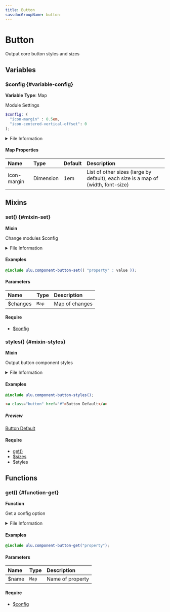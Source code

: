 ```yaml
---
title: Button
sassdocGroupName: button
---
```



# Button

<div class="type-large">

Output core button styles and sizes

</div>



## Variables




<div class="sassdoc-item-header">

###  $config {#variable-config}

  <div class="sassdoc-item-header__labels">
    <span class="tag tag--primary"><strong>Variable</strong></span> <span class="tag"><strong>Type</strong>: Map</span>
  </div>

</div>

  

Module Settings
    
    

``` scss
$config: (
  "icon-margin" : 0.5em,
  "icon-centered-vertical-offset": 0
);
```
  


<details>
  <summary>File Information</summary>
  
- **File:** _button.scss
- **Group:** button
- **Type:** variable
- **Lines (comments):** 19-21
- **Lines (code):** 23-26

</details>

    

#### Map Properties


|Name|Type|Default|Description|
|:--|:--|:--|:--|
|icon-margin|Dimension|1em|List of other sizes (large by default), each size is a map of (width, font-size)|

    
  

## Mixins




<div class="sassdoc-item-header">

###  set() {#mixin-set}

  <div class="sassdoc-item-header__labels">
    <span class="tag tag--primary"><strong>Mixin</strong></span>
  </div>

</div>

  

Change modules $config
    
    


<details>
  <summary>File Information</summary>
  
- **File:** _button.scss
- **Group:** button
- **Type:** mixin
- **Lines (comments):** 28-31
- **Lines (code):** 33-35

</details>

    

#### Examples

      


``` scss
@include ulu.component-button-set(( "property" : value ));
```
  



      

#### Parameters


|Name|Type|Description|
|:--|:--|:--|
|$changes|`Map`|Map of changes|

    

#### Require

- [$config](/sass/components/accordion/#variable-config)
  


<div class="sassdoc-item-header">

###  styles() {#mixin-styles}

  <div class="sassdoc-item-header__labels">
    <span class="tag tag--primary"><strong>Mixin</strong></span>
  </div>

</div>

  

Output button component styles
    
    


<details>
  <summary>File Information</summary>
  
- **File:** _button.scss
- **Group:** button
- **Type:** mixin
- **Lines (comments):** 47-51
- **Lines (code):** 53-111

</details>

    

#### Examples

      


``` scss
@include ulu.component-button-styles();
```
  



      

      


``` html
<a class="button" href="#">Button Default</a>
```
  


##### Preview

<div>
<a class="button" href="#">Button Default</a>
</div>

    

      

#### Require

- [get()](/sass/components/accordion/#function-get)
- [$sizes](/sass/components/adaptive-spacing/#variable-sizes)
- $styles
  
  

## Functions




<div class="sassdoc-item-header">

###  get() {#function-get}

  <div class="sassdoc-item-header__labels">
    <span class="tag tag--primary"><strong>Function</strong></span>
  </div>

</div>

  

Get a config option
    
    


<details>
  <summary>File Information</summary>
  
- **File:** _button.scss
- **Group:** button
- **Type:** function
- **Lines (comments):** 37-40
- **Lines (code):** 42-45

</details>

    

#### Examples

      


``` scss
@include ulu.component-button-get("property");
```
  



      

#### Parameters


|Name|Type|Description|
|:--|:--|:--|
|$name|`Map`|Name of property|

    

#### Require

- [$config](/sass/components/accordion/#variable-config)
  
  
  